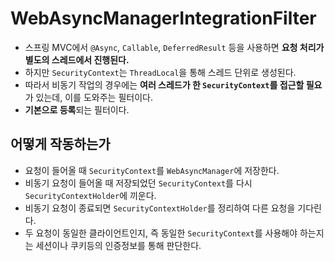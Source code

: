 # WebAsyncManagerIntegrationFilter

- 스프링 MVC에서 `@Async`, `Callable`, `DeferredResult` 등을 사용하면 **요청 처리가 별도의 스레드에서 진행된다.**
- 하지만 `SecurityContext`는 `ThreadLocal`을 통해 스레드 단위로 생성된다.
- 따라서 비동기 작업의 경우에는 **여러 스레드가 한 `SecurityContext`를 접근할 필요**가 있는데, 이를 도와주는 필터이다.
- **기본으로 등록**되는 필터이다.

## 어떻게 작동하는가

- 요청이 들어올 때 `SecurityContext`를 `WebAsyncManager`에 저장한다.
- 비동기 요청이 들어올 때 저장되었던 `SecurityContext`를 다시 `SecurityContextHolder`에 끼운다.
- 비동기 요청이 종료되면 `SecurityContextHolder`를 정리하여 다른 요청을 기다린다.
- 두 요청이 동일한 클라이언트인지, 즉 동일한 `SecurityContext`를 사용해야 하는지는 세션이나 쿠키등의 인증정보를 통해 판단한다.
